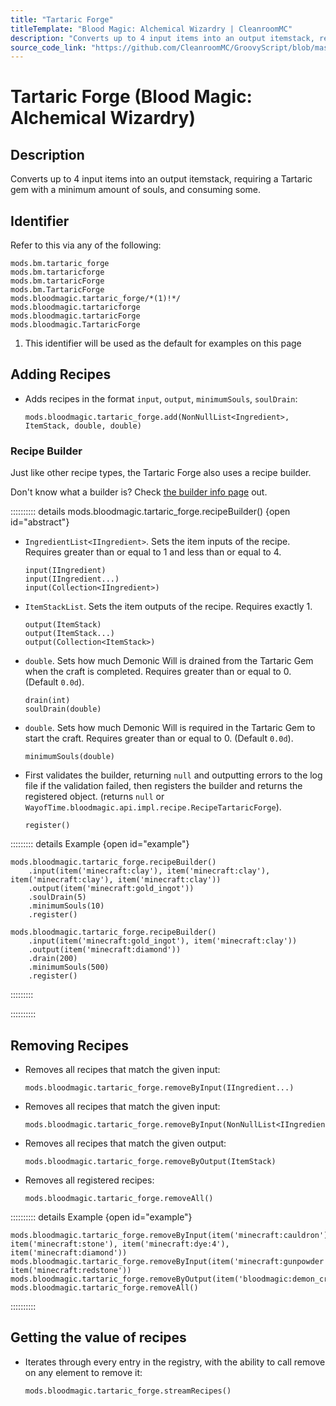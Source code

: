 ```yaml
---
title: "Tartaric Forge"
titleTemplate: "Blood Magic: Alchemical Wizardry | CleanroomMC"
description: "Converts up to 4 input items into an output itemstack, requiring a Tartaric gem with a minimum amount of souls, and consuming some."
source_code_link: "https://github.com/CleanroomMC/GroovyScript/blob/master/src/main/java/com/cleanroommc/groovyscript/compat/mods/bloodmagic/TartaricForge.java"
---
```


# Tartaric Forge (Blood Magic: Alchemical Wizardry)

## Description

Converts up to 4 input items into an output itemstack, requiring a Tartaric gem with a minimum amount of souls, and consuming some.

## Identifier

Refer to this via any of the following:

```groovy:no-line-numbers {5}
mods.bm.tartaric_forge
mods.bm.tartaricforge
mods.bm.tartaricForge
mods.bm.TartaricForge
mods.bloodmagic.tartaric_forge/*(1)!*/
mods.bloodmagic.tartaricforge
mods.bloodmagic.tartaricForge
mods.bloodmagic.TartaricForge
```

1. This identifier will be used as the default for examples on this page

## Adding Recipes

- Adds recipes in the format `input`, `output`, `minimumSouls`, `soulDrain`:

    ```groovy:no-line-numbers
    mods.bloodmagic.tartaric_forge.add(NonNullList<Ingredient>, ItemStack, double, double)
    ```


### Recipe Builder

Just like other recipe types, the Tartaric Forge also uses a recipe builder.

Don't know what a builder is? Check [the builder info page](../../../groovy/builder.md) out.

:::::::::: details mods.bloodmagic.tartaric_forge.recipeBuilder() {open id="abstract"}
- `IngredientList<IIngredient>`. Sets the item inputs of the recipe. Requires greater than or equal to 1 and less than or equal to 4.

    ```groovy:no-line-numbers
    input(IIngredient)
    input(IIngredient...)
    input(Collection<IIngredient>)
    ```

- `ItemStackList`. Sets the item outputs of the recipe. Requires exactly 1.

    ```groovy:no-line-numbers
    output(ItemStack)
    output(ItemStack...)
    output(Collection<ItemStack>)
    ```

- `double`. Sets how much Demonic Will is drained from the Tartaric Gem when the craft is completed. Requires greater than or equal to 0. (Default `0.0d`).

    ```groovy:no-line-numbers
    drain(int)
    soulDrain(double)
    ```

- `double`. Sets how much Demonic Will is required in the Tartaric Gem to start the craft. Requires greater than or equal to 0. (Default `0.0d`).

    ```groovy:no-line-numbers
    minimumSouls(double)
    ```

- First validates the builder, returning `null` and outputting errors to the log file if the validation failed, then registers the builder and returns the registered object. (returns `null` or `WayofTime.bloodmagic.api.impl.recipe.RecipeTartaricForge`).

    ```groovy:no-line-numbers
    register()
    ```

::::::::: details Example {open id="example"}
```groovy:no-line-numbers
mods.bloodmagic.tartaric_forge.recipeBuilder()
    .input(item('minecraft:clay'), item('minecraft:clay'), item('minecraft:clay'), item('minecraft:clay'))
    .output(item('minecraft:gold_ingot'))
    .soulDrain(5)
    .minimumSouls(10)
    .register()

mods.bloodmagic.tartaric_forge.recipeBuilder()
    .input(item('minecraft:gold_ingot'), item('minecraft:clay'))
    .output(item('minecraft:diamond'))
    .drain(200)
    .minimumSouls(500)
    .register()
```

:::::::::

::::::::::

## Removing Recipes

- Removes all recipes that match the given input:

    ```groovy:no-line-numbers
    mods.bloodmagic.tartaric_forge.removeByInput(IIngredient...)
    ```

- Removes all recipes that match the given input:

    ```groovy:no-line-numbers
    mods.bloodmagic.tartaric_forge.removeByInput(NonNullList<IIngredient>)
    ```

- Removes all recipes that match the given output:

    ```groovy:no-line-numbers
    mods.bloodmagic.tartaric_forge.removeByOutput(ItemStack)
    ```

- Removes all registered recipes:

    ```groovy:no-line-numbers
    mods.bloodmagic.tartaric_forge.removeAll()
    ```

:::::::::: details Example {open id="example"}
```groovy:no-line-numbers
mods.bloodmagic.tartaric_forge.removeByInput(item('minecraft:cauldron'), item('minecraft:stone'), item('minecraft:dye:4'), item('minecraft:diamond'))
mods.bloodmagic.tartaric_forge.removeByInput(item('minecraft:gunpowder'), item('minecraft:redstone'))
mods.bloodmagic.tartaric_forge.removeByOutput(item('bloodmagic:demon_crystal'))
mods.bloodmagic.tartaric_forge.removeAll()
```

::::::::::

## Getting the value of recipes

- Iterates through every entry in the registry, with the ability to call remove on any element to remove it:

    ```groovy:no-line-numbers
    mods.bloodmagic.tartaric_forge.streamRecipes()
    ```
